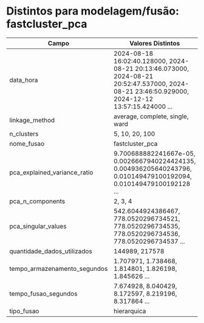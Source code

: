 # Distintos para modelagem/fusão: fastcluster_pca

| Campo | Valores Distintos |
|-------|-------------------|
| data_hora | 2024-08-18 16:02:40.128000, 2024-08-21 20:13:46.073000, 2024-08-21 20:52:47.537000, 2024-08-21 23:46:50.929000, 2024-12-12 13:57:15.424000 ... |
| linkage_method | average, complete, single, ward |
| n_clusters | 5, 10, 20, 100 |
| nome_fusao | fastcluster_pca |
| pca_explained_variance_ratio | 9.700688882241667e-05, 0.0026667940224424135, 0.004936205640243796, 0.010149479100192094, 0.010149479100192128 ... |
| pca_n_components | 2, 3, 4 |
| pca_singular_values | 542.6044924386467, 778.0520296734521, 778.0520296734535, 778.0520296734536, 778.0520296734537 ... |
| quantidade_dados_utilizados | 144989, 217578 |
| tempo_armazenamento_segundos | 1.707971, 1.738468, 1.814801, 1.826198, 1.845626 ... |
| tempo_fusao_segundos | 7.674928, 8.040429, 8.172597, 8.219196, 8.317864 ... |
| tipo_fusao | hierarquica |
